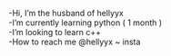 -Hi, I’m the husband of hellyyx        
-I’m currently learning python ( 1 month )        
-I’m looking to learn c++        
-How to reach me @hellyyx ~ insta        
